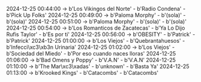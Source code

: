 2024-12-25 00:44:00 -> b'Los Vikingos del Norte' - b'Radio Condena' - b'Pick Up Folks'
2024-12-25 00:49:00 -> b'Paloma Morphy' - b'(sola)' - b'(sola)'
2024-12-25 00:51:00 -> b'Paloma Morphy' - b'(sola)' - b'(sola)'
2024-12-25 00:54:00 -> b'Los Romanticos de Zacatecas' - b'Ya Lo Dijo Rufis Taylor' - b'Es por ti'
2024-12-25 00:56:00 -> b'OBESITY' - b'Patrick' - b'Patrick'
2024-12-25 01:00:00 -> b'Los Viejos' - b'Quebrantahuesos' - b'Infecci\xc3\xb3n Urinaria'
2024-12-25 01:02:00 -> b'Los Viejos' - b'Sociedad del Miedo' - b'Por eso cuando naces lloras'
2024-12-25 01:06:00 -> b'Bad Omens y Poppy' - b'V.A.N' - b'V.A.N'
2024-12-25 01:10:00 -> b'The Mar\xc3\xadas' - b'unknown' - b'Basta Ya'
2024-12-25 01:13:00 -> b'Krooked Kings' - b'Catacombs' - b'Catacombs'
